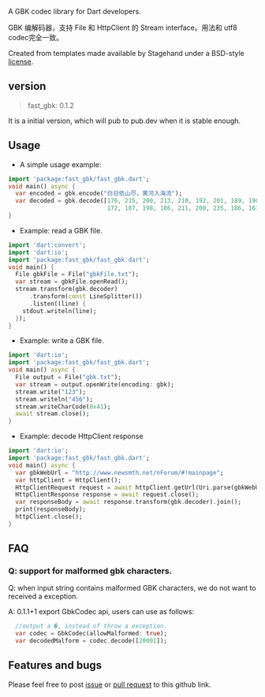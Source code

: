 A GBK codec library for Dart developers.

GBK 编解码器，支持 File 和 HttpClient 的 Stream interface。用法和 utf8 codec完全一致。

Created from templates made available by Stagehand under a BSD-style
[license](https://github.com/dart-lang/stagehand/blob/master/LICENSE).

## version
> fast_gbk: 0.1.2

It is a initial version, which will pub to pub.dev when it is stable enough. 

## Usage

- A simple usage example:

```dart
import 'package:fast_gbk/fast_gbk.dart';
void main() async {
  var encoded = gbk.encode("白日依山尽，黄河入海流");
  var decoded = gbk.decode([176, 215, 200, 213, 210, 192, 201, 189, 190, 161, 163,
                            172, 187, 198, 186, 211, 200, 235, 186, 163, 193, 247]);
}
```

- Example: read a GBK file.

```dart
import 'dart:convert';
import 'dart:io';
import 'package:fast_gbk/fast_gbk.dart';
void main() {
  File gbkFile = File("gbkFile.txt");
  var stream = gbkFile.openRead();
  stream.transform(gbk.decoder)
      .transform(const LineSplitter())
      .listen((line) {
    stdout.writeln(line);
  });
}

```

- Example: write a GBK file.
```dart
import 'dart:io';
import 'package:fast_gbk/fast_gbk.dart';
void main() async {
  File output = File("gbk.txt");
  var stream = output.openWrite(encoding: gbk);
  stream.write("123");
  stream.writeln("456");
  stream.writeCharCode(0x41);
  await stream.close();
}
```

- Example: decode HttpClient response
```dart
import 'dart:io';
import 'package:fast_gbk/fast_gbk.dart';
void main() async {
  var gbkWebUrl = "http://www.newsmth.net/nForum/#!mainpage";
  var httpClient = HttpClient();
  HttpClientRequest request = await httpClient.getUrl(Uri.parse(gbkWebUrl));
  HttpClientResponse response = await request.close();
  var responseBody = await response.transform(gbk.decoder).join();
  print(responseBody);
  httpClient.close();
}
```

## FAQ

### Q: support for malformed gbk characters.

Q: when input string contains malformed GBK characters, we do not want to received a exception.

A: 0.1.1+1 export GbkCodec api, users can use as follows:
```dart
  //output a �, instead of throw a exception.
  var codec = GbkCodec(allowMalformed: true);
  var decodedMalform = codec.decode([20001]);
```

## Features and bugs

Please feel free to post [issue](https://github.com/lixiangthinker/fast_gbk/issues) 
or [pull request](https://github.com/lixiangthinker/fast_gbk/pulls) to this github link.
